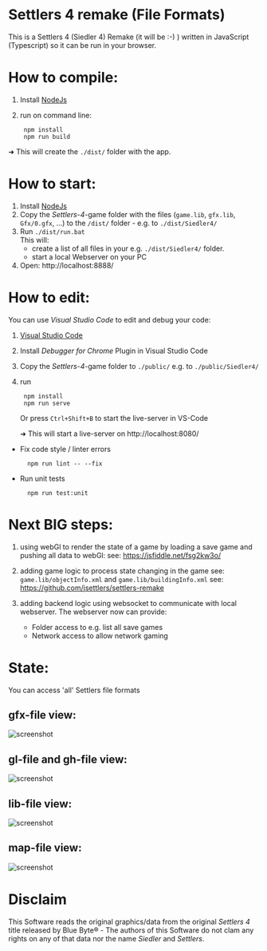 # Settlers 4 remake (File Formats)
This is a Settlers 4 (Siedler 4) Remake (it will be :-) ) written in JavaScript (Typescript) so 
  it can be run in your browser.
  


# How to compile:
1. Install [NodeJs](https://nodejs.org/)
2. run on command line:

        npm install
        npm run build


➜ This will create the `./dist/` folder with the app.


# How to start:
1. Install [NodeJs](https://nodejs.org/)
2. Copy the *Settlers-4*-game folder with the files (`game.lib`, `gfx.lib`, `Gfx/0.gfx`, ...) to the `/dist/` folder - e.g. to `./dist/Siedler4/`
3. Run `./dist/run.bat` \
   This will: 
   * create a list of all files in your e.g. `./dist/Siedler4/` folder.
   * start a local Webserver on your PC
4. Open: http://localhost:8888/


# How to edit:
You can use *Visual Studio Code* to edit and debug your code:
1. [Visual Studio Code](https://code.visualstudio.com/)
2. Install *Debugger for Chrome* Plugin in Visual Studio Code
3. Copy the *Settlers-4*-game folder to `./public/` e.g.  to `./public/Siedler4/`
4. run

        npm install
        npm run serve

    Or press `Ctrl+Shift+B` to start the live-server in VS-Code

    ➜ This will start a live-server on http://localhost:8080/


* Fix code style / linter errors

        npm run lint -- --fix


* Run unit tests

        npm run test:unit



# Next BIG steps:
1. using webGl to render the state of a game by loading a save game and pushing all data to webGl:
  see: https://jsfiddle.net/fsg2kw3o/


2. adding game logic to process state changing in the game
  see: `game.lib/objectInfo.xml` and `game.lib/buildingInfo.xml`
  see: https://github.com/jsettlers/settlers-remake


3. adding backend logic
  using websocket to communicate with local webserver. The webserver now can provide: 
   * Folder access to e.g. list all save games
   * Network access to allow network gaming


# State:
You can access 'all' Settlers file formats

## gfx-file view:
![screenshot](docu/example-gfx-view.png)

## gl-file and gh-file view:
![screenshot](docu/example-gx-view.png)

## lib-file view:
![screenshot](docu/example-lib-view.png)

## map-file view:
![screenshot](docu/example-map-view.png)


# Disclaim
This Software reads the original graphics/data from the original *Settlers 4* title released by Blue Byte® - The authors of this Software do not clam any rights on any of that data nor the name *Siedler* and *Settlers*.
